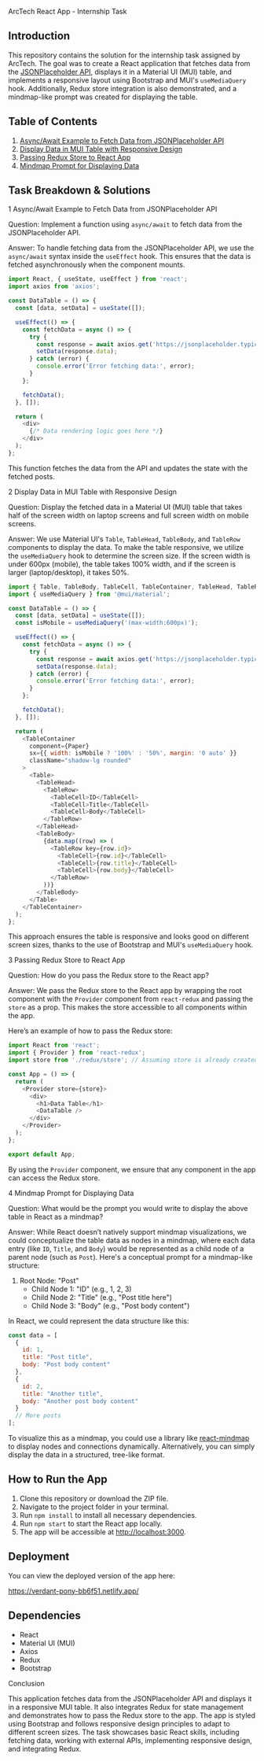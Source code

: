  ArcTech React App - Internship Task

## Introduction

This repository contains the solution for the internship task assigned by ArcTech. The goal was to create a React application that fetches data from the [JSONPlaceholder API](https://jsonplaceholder.typicode.com/posts), displays it in a Material UI (MUI) table, and implements a responsive layout using Bootstrap and MUI's `useMediaQuery` hook. Additionally, Redux store integration is also demonstrated, and a mindmap-like prompt was created for displaying the table.



## Table of Contents

1. [Async/Await Example to Fetch Data from JSONPlaceholder API](#1-asyncawait-example-to-fetch-data-from-jsonplaceholder-api)
2. [Display Data in MUI Table with Responsive Design](#2-display-data-in-mui-table-with-responsive-design)
3. [Passing Redux Store to React App](#3-passing-redux-store-to-react-app)
4. [Mindmap Prompt for Displaying Data](#4-mindmap-prompt-for-displaying-data)



## Task Breakdown & Solutions

 1 Async/Await Example to Fetch Data from JSONPlaceholder API

Question: Implement a function using `async/await` to fetch data from the JSONPlaceholder API.

Answer:
To handle fetching data from the JSONPlaceholder API, we use the `async/await` syntax inside the `useEffect` hook. This ensures that the data is fetched asynchronously when the component mounts.

```javascript
import React, { useState, useEffect } from 'react';
import axios from 'axios';

const DataTable = () => {
  const [data, setData] = useState([]);

  useEffect(() => {
    const fetchData = async () => {
      try {
        const response = await axios.get('https://jsonplaceholder.typicode.com/posts');
        setData(response.data);
      } catch (error) {
        console.error('Error fetching data:', error);
      }
    };

    fetchData();
  }, []);

  return (
    <div>
      {/* Data rendering logic goes here */}
    </div>
  );
};
```

This function fetches the data from the API and updates the state with the fetched posts.



 2 Display Data in MUI Table with Responsive Design

Question: Display the fetched data in a Material UI (MUI) table that takes half of the screen width on laptop screens and full screen width on mobile screens.

Answer:
We use Material UI's `Table`, `TableHead`, `TableBody`, and `TableRow` components to display the data. To make the table responsive, we utilize the `useMediaQuery` hook to determine the screen size. If the screen width is under 600px (mobile), the table takes 100% width, and if the screen is larger (laptop/desktop), it takes 50%.

```javascript
import { Table, TableBody, TableCell, TableContainer, TableHead, TableRow, Paper } from '@mui/material';
import { useMediaQuery } from '@mui/material';

const DataTable = () => {
  const [data, setData] = useState([]);
  const isMobile = useMediaQuery('(max-width:600px)');

  useEffect(() => {
    const fetchData = async () => {
      try {
        const response = await axios.get('https://jsonplaceholder.typicode.com/posts');
        setData(response.data);
      } catch (error) {
        console.error('Error fetching data:', error);
      }
    };

    fetchData();
  }, []);

  return (
    <TableContainer
      component={Paper}
      sx={{ width: isMobile ? '100%' : '50%', margin: '0 auto' }}
      className="shadow-lg rounded"
    >
      <Table>
        <TableHead>
          <TableRow>
            <TableCell>ID</TableCell>
            <TableCell>Title</TableCell>
            <TableCell>Body</TableCell>
          </TableRow>
        </TableHead>
        <TableBody>
          {data.map((row) => (
            <TableRow key={row.id}>
              <TableCell>{row.id}</TableCell>
              <TableCell>{row.title}</TableCell>
              <TableCell>{row.body}</TableCell>
            </TableRow>
          ))}
        </TableBody>
      </Table>
    </TableContainer>
  );
};
```

This approach ensures the table is responsive and looks good on different screen sizes, thanks to the use of Bootstrap and MUI's `useMediaQuery` hook.



 3 Passing Redux Store to React App

Question: How do you pass the Redux store to the React app?

Answer:
We pass the Redux store to the React app by wrapping the root component with the `Provider` component from `react-redux` and passing the `store` as a prop. This makes the store accessible to all components within the app.

Here’s an example of how to pass the Redux store:

```javascript
import React from 'react';
import { Provider } from 'react-redux';
import store from './redux/store'; // Assuming store is already created

const App = () => {
  return (
    <Provider store={store}>
      <div>
        <h1>Data Table</h1>
        <DataTable />
      </div>
    </Provider>
  );
};

export default App;
```

By using the `Provider` component, we ensure that any component in the app can access the Redux store.



 4 Mindmap Prompt for Displaying Data

Question: What would be the prompt you would write to display the above table in React as a mindmap?

Answer:
While React doesn’t natively support mindmap visualizations, we could conceptualize the table data as nodes in a mindmap, where each data entry (like `ID`, `Title`, and `Body`) would be represented as a child node of a parent node (such as `Post`). Here's a conceptual prompt for a mindmap-like structure:

1. Root Node: "Post"
    - Child Node 1: "ID" (e.g., 1, 2, 3)
    - Child Node 2: "Title" (e.g., "Post title here")
    - Child Node 3: "Body" (e.g., "Post body content")

In React, we could represent the data structure like this:

```javascript
const data = [
  {
    id: 1,
    title: "Post title",
    body: "Post body content"
  },
  {
    id: 2,
    title: "Another title",
    body: "Another post body content"
  }
  // More posts
];
```

To visualize this as a mindmap, you could use a library like [react-mindmap](https://github.com/nhn/tui.chart) to display nodes and connections dynamically. Alternatively, you can simply display the data in a structured, tree-like format.



## How to Run the App

1. Clone this repository or download the ZIP file.
2. Navigate to the project folder in your terminal.
3. Run `npm install` to install all necessary dependencies.
4. Run `npm start` to start the React app locally.
5. The app will be accessible at [http://localhost:3000](http://localhost:3000).

## Deployment

You can view the deployed version of the app here:

https://verdant-pony-bb6f51.netlify.app/



## Dependencies

- React
- Material UI (MUI)
- Axios
- Redux
- Bootstrap



Conclusion

This application fetches data from the JSONPlaceholder API and displays it in a responsive MUI table. It also integrates Redux for state management and demonstrates how to pass the Redux store to the app. The app is styled using Bootstrap and follows responsive design principles to adapt to different screen sizes. The task showcases basic React skills, including fetching data, working with external APIs, implementing responsive design, and integrating Redux.

